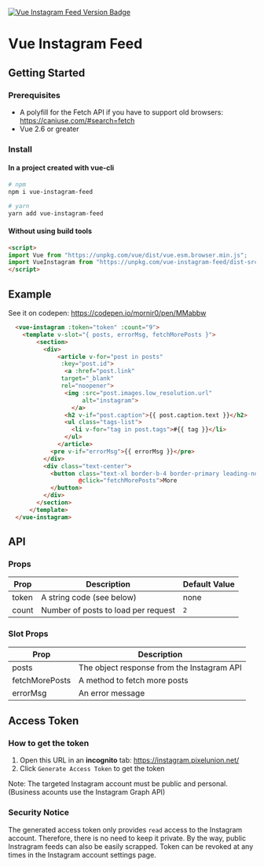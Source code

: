 [![Vue Instagram Feed Version Badge](https://img.shields.io/npm/v/vue-instagram-feed.svg?style=for-the-badge&color=#41b883)](https://www.npmjs.com/package/vue-instagram-feed)

# Vue Instagram Feed

## Getting Started

### Prerequisites
- A polyfill for the Fetch API if you have to support old browsers:
https://caniuse.com/#search=fetch
- Vue 2.6 or greater

### Install

#### In a project created with vue-cli

``` bash
# npm
npm i vue-instagram-feed
```

``` bash
# yarn
yarn add vue-instagram-feed
```

#### Without using build tools

```html
<script>
import Vue from "https://unpkg.com/vue/dist/vue.esm.browser.min.js";
import VueInstagram from "https://unpkg.com/vue-instagram-feed/dist-src/index.min.js";
</script>
```

## Example
See it on codepen: https://codepen.io/mornir0/pen/MMabbw

```html
  <vue-instagram :token="token" :count="9">
    <template v-slot="{ posts, errorMsg, fetchMorePosts }">
        <section>
          <div>
              <article v-for="post in posts"
               :key="post.id">
                <a :href="post.link"
               target="_blank"
               rel="noopener">
                <img :src="post.images.low_resolution.url"
                     alt="instagram">
                  </a>
                <h2 v-if="post.caption">{{ post.caption.text }}</h2>
                <ul class="tags-list">
                  <li v-for="tag in post.tags">#{{ tag }}</li>
                </ul>
              </article>
            <pre v-if="errorMsg">{{ errorMsg }}</pre>
          </div>
          <div class="text-center">
            <button class="text-xl border-b-4 border-primary leading-none"
                    @click="fetchMorePosts">More
            </button>
          </div>
        </section>
      </template>
  </vue-instagram>
```

## API

### Props
| Prop     	| Description                                          	| Default Value   	|
|----------	|------------------------------------------------------	|-----------------	|
| token     | A string code (see below)                             | none            	|
| count   	| Number of posts to load per request               	  | `2`             	|

### Slot Props

| Prop     	| Description                                          	
|----------	|------------------------------------------------------	
| posts     | The object response from the Instagram API
| fetchMorePosts  | A method to fetch more posts      	  
| errorMsg  | An error message

## Access Token

### How to get the token

1. Open this URL in an **incognito** tab: https://instagram.pixelunion.net/
2. Click `Generate Access Token` to get the token

Note: The targeted Instagram account must be public and personal. (Business acounts use the Instagram Graph API)

### Security Notice
The generated access token only provides `read` access to the Instagram account.
Therefore, there is no need to keep it private. By the way, public Instragram feeds can also be easily scrapped.
Token can be revoked at any times in the Instagram account settings page.
